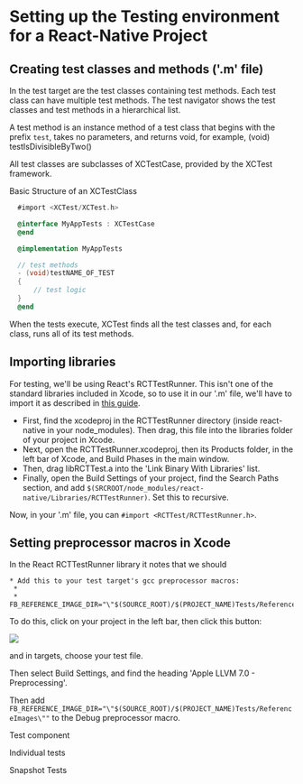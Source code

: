 # Setting up the Testing environment for a React-Native Project

## Creating test classes and methods ('.m' file)

In the test target are the test classes containing test methods. Each test class can have multiple test methods.  The test navigator shows the test classes and test methods in a hierarchical list.

A test method is an instance method of a test class that begins with the prefix `test`, takes no parameters, and returns void, for example, (void) testIsDivisibleByTwo()

All test classes are subclasses of XCTestCase, provided by the XCTest framework.

Basic Structure of an XCTestClass

```objectivec
  #import <XCTest/XCTest.h>

  @interface MyAppTests : XCTestCase
  @end

  @implementation MyAppTests

  // test methods
  - (void)testNAME_OF_TEST
  {
      // test logic
  }
  @end
```

When the tests execute, XCTest finds all the test classes and, for each class, runs all of its test methods.

## Importing libraries

For testing, we'll be using React's RCTTestRunner. This isn't one of the standard libraries included in Xcode, so to use it in our '.m' file, we'll have to import it as described in [this guide](https://facebook.github.io/react-native/docs/linking-libraries-ios.html#content).  
* First, find the xcodeproj in the RCTTestRunner directory (inside react-native in your node_modules). Then drag, this file into the libraries folder of your project in Xcode.
* Next, open the RCTTestRunner.xcodeproj, then its Products folder, in the left bar of Xcode, and Build Phases in the main window.
* Then, drag libRCTTest.a into the 'Link Binary With Libraries' list.
* Finally, open the Build Settings of your project, find the Search Paths section, and add `$(SRCROOT/node_modules/react-native/Libraries/RCTTestRunner)`. Set this to recursive.

Now, in your '.m' file, you can `#import <RCTTest/RCTTestRunner.h>`.

## Setting preprocessor macros in Xcode

In the React RCTTestRunner library it notes that we should
```
* Add this to your test target's gcc preprocessor macros:
 *
 *   FB_REFERENCE_IMAGE_DIR="\"$(SOURCE_ROOT)/$(PROJECT_NAME)Tests/ReferenceImages\""
 ```
 To do this, click on your project in the left bar, then click this button:

 ![](http://i.imgur.com/C4N6MsR.png?1)

and in targets, choose your test file.

Then select Build Settings, and find the heading 'Apple LLVM 7.0 - Preprocessing'.

Then add `FB_REFERENCE_IMAGE_DIR="\"$(SOURCE_ROOT)/$(PROJECT_NAME)Tests/ReferenceImages\""` to the Debug preprocessor macro.



Test component

Individual tests

Snapshot Tests
